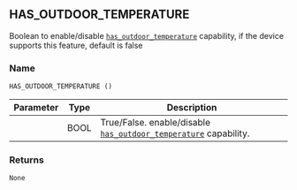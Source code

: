 ## HAS\_OUTDOOR\_TEMPERATURE

Boolean to enable/disable [`has_outdoor_temperature`][1] capability, if the device supports this feature, default is false


### Name

`HAS_OUTDOOR_TEMPERATURE ()`


| Parameter | Type | Description                                                           |
| --------- | ---- | --------------------------------------------------------------------- |
|           | BOOL | True/False. enable/disable [`has_outdoor_temperature`][2] capability. |


### Returns

`None`

[1]:	https://snap-one.github.io/docs-driverworks-proxyprotocol/#thermostat-capabilities
[2]:	https://snap-one.github.io/docs-driverworks-proxyprotocol/#thermostat-capabilities